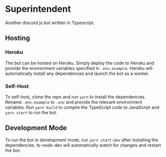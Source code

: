 # Superintendent
Another discord.js bot written in Typescript.

## Hosting
### Heroku
The bot can be hosted on Heroku. Simply deploy the code to Heroku and provide the environment variables specified in `.env.example`. Heroku will automatically install any dependencies and launch the bot as a worker.
### Self-Host
To self-host, clone the repo and run `yarn` to install the dependencies. Rename `.env.example` to `.env` and provide the relevant environment variables. Run `yarn build` to compile the TypeScript code to JavaScript and `yarn start` to run the bot.
## Development Mode
To run the bot in development mode, run `yarn start:dev` after installing the dependencies. ts-node-dev will automatically watch for changes and restart the bot.
